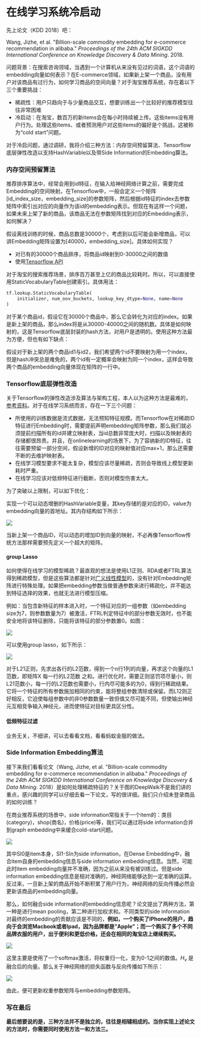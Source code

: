# 在线学习系统冷启动

先上论文（KDD 2018）吧：

Wang, Jizhe, et al. "Billion-scale commodity embedding for e-commerce recommendation in alibaba." *Proceedings of the 24th ACM SIGKDD International Conference on Knowledge Discovery & Data Mining*. 2018.

问题背景：在搜索咨询领域，当遇到一个计算机从来没有见过的词语，这个词语的embedding向量如何表示？在E-commerce领域，如果新上架一个商品，没有用户对该商品有过行为，如何学习商品的空间向量？对于淘宝推荐系统，存在着以下三个重要挑战：

* 稀疏性：用户只趋向于与少量商品交互，想要训练出一个比较好的推荐模型往往非常困难
* 冷启动：在淘宝，数百万的新items会在每小时持续被上传。这些items没有用户行为。处理这些items、或者预测用户对这些items的偏好是个挑战，这被称为“cold start”问题。

对于冷启问题，通过调研，我将介绍三种方法：内存空间预留算法、Tensorflow底层弹性改造以支持HashVariable以及带Side Information的Embedding算法。

### 内存空间预留算法

​		推荐排序算法中，经常会用到id特征，在输入给神经网络计算之前，需要完成Embedding的空间映射。在Tensorflow中，一般会定义一个矩阵[id_index_size，embedding_size]的参数矩阵，然后根据id特征的index去参数矩阵中索引出对应的向量作为该id的embedding表示。但现在有这样一个问题，如果未来上架了新的商品，该商品无法在参数矩阵找到对应的Embedding表示，如何解决？

​		假设离线训练的时候，商品总数是30000个，考虑到以后可能会新增商品，可以讲Embedding矩阵设置为[40000，embedding_size]。具体如何实现？

* 对已有的30000个商品排序，将商品id映射到0-30000之间的数值
* 使用[Tensorflow API](https://www.tensorflow.org/api_docs/python/tf/lookup/StaticVocabularyTable)

对于淘宝的搜索推荐场景，排序百万甚至上亿的商品比较耗时。所以，可以直接使用StaticVocabularyTable创建索引。具体用法：

~~~python
tf.lookup.StaticVocabularyTable(
    initializer, num_oov_buckets, lookup_key_dtype=None, name=None
)
~~~

对于某个商品id，假设它在30000个商品中，那么它会转化为对应的index。如果是新上架的商品，那么index将是从30000-40000之间的随机数。具体是如何映射的，这是Tensorflow底层封装的hash方法，对用户是透明的。使用这种方法最为方便，但也有如下缺点：

​		假设对于新上架的两个商品id1与id2，我们希望两个id不要映射为用一个index，但是hash冲突总是难免的，两个id有一定概率会映射为同一个index，这样会导致两个商品的embedding向量体现在矩阵的一行中。

### Tensorflow底层弹性改造

​		关于Tensorflow的弹性改造涉及算法与架构工程，本人以为这种方法是最难的，[参考资料](https://zhuanlan.zhihu.com/p/53530167)。对于在线学习系统而言，存在一下三个问题：

* 所使用的训练数据是流式数据，无法预知特征规模。而Tensorflow在对稀疏ID特征进行Embedding时，需要提前声明embedding矩阵参数，那么我们就必须提前扫描所有的id并建立映射表，当id总数非常庞大时，扫描以及映射表的存储都很昂贵。并且，在onlinelearning的场景下，为了容纳新的ID特征，往往需要预留一部分空间，假设新增的ID对应的映射值对应max+1，那么还需要不断的去维护映射表。
* 在线学习模型要求不能太复杂，模型应该尽量稀疏，否则会导致线上模型更新耗时严重。
* 在线学习应该对低频特征进行截断，否则对模型伤害太大。

为了突破以上限制，可以如下优化：

实现一个可以动态增删的HashVariable变量，其key存储的是对应的ID，value为embedding向量的首地址。其内存结构如下所示：

![](pictures/1.jpg)

当新上架一个商品ID，可以动态的增加ID到向量的映射，不必再像Tensorflow传统方法那样需要预先定义一个超大的矩阵。

#### group Lasso

​		如何使得在线学习的模型稀疏？最直观的想法是使用L1正则、RDA或者FTRL算法得到稀疏模型，但是这些算法都是针对[广义线性模型](../EnsembleLearning/readme.md)的，没有针对Embedding矩阵进行特殊处理。如果把embedding参数当做普通参数来进行稀疏化，并不能达到特征选择的效果，也就无法进行模型压缩。

例如：当包含新特征的样本进入时，一个特征对应的一组参数（如embedding size为7，则参数数量为7）被激活，FTRL判定特征中的部分参数无效时，也不能安全地将该特征删除，只能将该特征的部分参数置0。如图：

![](pictures/2.png)

可以使用group lasso，如下所示：

![](pictures/31.png)

对于L21正则，先求出各行的L2范数，得到一个n行1列的向量，再求这个向量的L1范数，即矩阵X 每一行的L2范数 之和。进行优化时，需要正则惩罚项尽量小，则L21范数小，每一行的L2范数也需要小，行内尽可能多的为0，得到行稀疏结果。它将一个特征的所有参数施加相同的约束，能将整组参数清除或保留。而L12则正好相反，它迫使每组参数中的非0参数数量一致但值又尽可能不同，但使输出神经元互相竞争输入神经元，进而使特征对目标更具区分性。

#### 低频特征过滤

业务无关，不细讲，可以去看看文档，看看蚂蚁金服的做法。

### Side Information Embedding算法

接下来我们看看论文（Wang, Jizhe, et al. "Billion-scale commodity embedding for e-commerce recommendation in alibaba." *Proceedings of the 24th ACM SIGKDD International Conference on Knowledge Discovery & Data Mining*. 2018）是如何处理稀疏特征的？关于图的DeepWalk不是我们讲的重点，感兴趣的同学可以仔细去看一下论文，写的很详细。我们只介绍未登录商品的如何训练？

在商业推荐系统的场景中，side information常指关于一个item的：类目(category)，shop(商名)，价格(price)等，我们可以通过将side information合并到graph embedding中来缓合cold-start问题。

![](pictures/4.png)

其中SI0是item本身，SI1-SIn为side information，在Dense Embedding中，融合item自身的embedding信息与side information embedding信息。当然，可能此时item embedding向量并不准确，因为之前从来没有被训练过。但是side information embedding信息是相对准确的，神经网络能够达到一定准确的运算。反过来，一旦新上架的商品开始不断积累了用户行为，神经网络的反向传播必然会更新该商品的embedding向量。

那么，如何融合side information的embedding信息呢？论文提出了两种方法，第一种是进行mean pooling，第二种进行加权求和。不同类型的side information对最终的embedding的贡献应该是不同的，**例如，一个购买了IPhone的用户，趋向于会浏览Macbook或者Ipad，因为品牌都是”Apple”；而一个购买了多个不同品牌衣服的用户，出于便利和更低价格，还会在相同的淘宝店上继续购买。**

![](pictures/5.png)

这里主要是使用了一个softmax激活，将权重归一化，变为0-1之间的数值。$H_v$ 是融合后的向量。那么关于神经网络的损失函数与反向传播如下所示：

![](pictures/6.png)

由此，便可更新权重参数矩阵与embedding参数矩阵。

### 写在最后

**最后想要说的是，三种方法并不是独立的，往往是相辅相成的。当你实现上述论文的方法时，你需要同时使用方法一和方法三。**